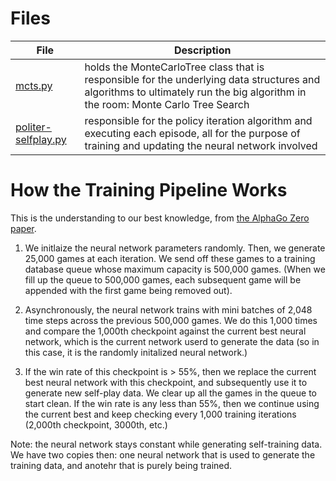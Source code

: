 # Files

| File                                                  | Description                                                                                                                                                                   |
| ----------------------------------------------------- | ----------------------------------------------------------------------------------------------------------------------------------------------------------------------------- |
| [mcts.py](mcts.py)                         | holds the MonteCarloTree class that is responsible for the underlying data structures and algorithms to ultimately run the big algorithm in the room: Monte Carlo Tree Search |
| [politer-selfplay.py](politer-selfplay.py) | responsible for the policy iteration algorithm and executing each episode, all for the purpose of training and updating the neural network involved                           |

# How the Training Pipeline Works

This is the understanding to our best knowledge, from [the AlphaGo Zero paper](https://www.nature.com/articles/nature24270.epdf?author_access_token=VJXbVjaSHxFoctQQ4p2k4tRgN0jAjWel9jnR3ZoTv0PVW4gB86EEpGqTRDtpIz-2rmo8-KG06gqVobU5NSCFeHILHcVFUeMsbvwS-lxjqQGg98faovwjxeTUgZAUMnRQ).

1. We initlaize the neural network parameters randomly. Then, we generate 25,000 games at each iteration.
   We send off these games to a training database queue whose maximum capacity is 500,000 games. (When we fill
   up the queue to 500,000 games, each subsequent game will be appended with the first game being removed out).

2. Asynchronously, the neural network trains with mini batches of 2,048 time steps across the previous
   500,000 games. We do this 1,000 times and compare the 1,000th checkpoint against the current best neural network,
   which is the current network userd to generate the data (so in this case, it is the randomly initalized neural network.)

3. If the win rate of this checkpoint is > 55%, then we replace the current best neural network with this checkpoint,
   and subsequently use it to generate new self-play data. We clear up all the games in the queue to start clean. If the win
   rate is any less than 55%, then we continue using the current best and keep checking every 1,000 training iterations (2,000th
   checkpoint, 3000th, etc.)

Note: the neural network stays constant while generating self-training data. We have two copies then: one neural network
that is used to generate the training data, and anotehr that is purely being trained.

